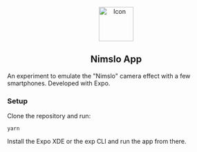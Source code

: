 <p align="center"><img src="https://user-images.githubusercontent.com/3050355/34643349-c6c9b6da-f31a-11e7-9437-6472eeacb65d.png" width=80 alt="Icon"/></p>
<h2 align="center">Nimslo App</h2>

An experiment to emulate the "Nimslo" camera effect with a few smartphones. Developed with Expo.

### Setup

Clone the repository and run:

```Shell
yarn
```

Install the Expo XDE or the exp CLI and run the app from there.

<!-- ### To do:
- [x] Rannsaka server köll sem Inna framkvæmir
- [x] Finna út úr CSRF drasli
- [x] Skrifa grunnlógík
- [ ] Finna og bæta inn _moment_ týpu dagsetningarsafni
- [ ] Testa þetta í þaula -->
